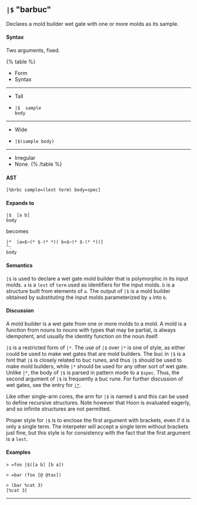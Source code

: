 ## `|$` "barbuc"

Declares a mold builder wet gate with one or more molds as its sample.

#### Syntax

Two arguments, fixed.

{% table %}

- Form
- Syntax

---

- Tall
- ```hoon
  |$  sample
  body
  ```

---

- Wide
- ```hoon
  |$(sample body)
  ```

---

- Irregular
- None.
{% /table %}

#### AST

```hoon
[%brbc sample=(lest term) body=spec]
```

#### Expands to

```hoon
|$  [a b]
body
```

becomes

```hoon
|*  [a=$~(* $-(* *)) b=$~(* $-(* *))]
^:
body
```

#### Semantics

`|$` is used to declare a wet gate mold builder that is polymorphic in its input
molds. `a` is a `lest` of `term` used as identifiers for the input molds. `b` is
a structure built from elements of `a`. The output of `|$` is a mold builder
obtained by substituting the input molds parameterized by `a` into `b`.

#### Discussion

A mold builder is a wet gate from one or more molds to a mold. A mold is a
function from nouns to nouns with types that may be partial, is always
idempotent, and usually the identity function on the noun itself.

`|$` is a restricted form of `|*`. The use of `|$` over `|*` is one of style, as
either could be used to make wet gates that are mold builders. The buc in `|$`
is a hint that `|$` is closely related to buc runes, and thus `|$` should be
used to make mold builders, while `|*` should be used for any other sort of wet
gate. Unlike `|*`, the body of `|$` is parsed in pattern mode to a `$spec`.
Thus, the second argument of `|$` is frequently a buc rune. For further
discussion of wet gates, see the entry for [`|*`](#-bartar).

Like other single-arm cores, the arm for `|$` is named `$` and this can be used to
define recursive structures. Note however that Hoon is evaluated eagerly, and so
infinite structures are not permitted.

Proper style for `|$` is to enclose the first argument with brackets, even if it
is only a single term. The interpeter will accept a single term without brackets
just fine, but this style is for consistency with the fact that the first
argument is a `lest`.

#### Examples

```
> =foo |$([a b] [b a])

> =bar (foo [@ @tas])

> (bar %cat 3)
[%cat 3]
```

---

